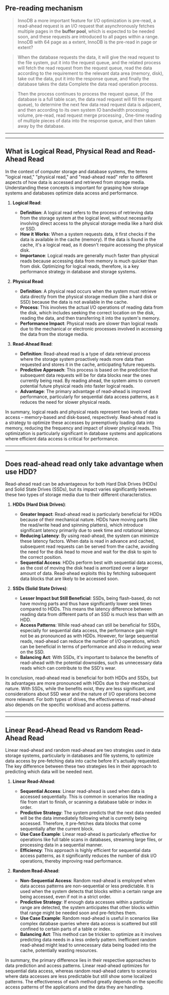 ## Pre-reading mechanism

> InnoDB a more important feature for I/O optimization is pre-read, a read-ahead request is an I/O request that asynchronously fetches multiple pages in the **buffer pool**, which is expected to be needed soon, and these requests are introduced to all pages within a range. InnoDB with 64 page as a extent, InnoDB is the pre-read in page or extent?

> When the database requests the data, it will give the read request to the file system, put it into the request queue, and the related process will fetch the read request from the request queue, read the data according to the requirement to the relevant data area (memory, disk), take out the data, put it into the response queue, and finally the database takes the data Complete the data read operation process.

> Then the process continues to process the request queue, (if the database is a full table scan, the data read request will fill the request queue), to determine the next few data read request data is adjacent, and then according to its own system IO bandwidth processing volume, pre-read, read request merge processing , One-time reading of multiple pieces of data into the response queue, and then taken away by the database.

----
----

## What is Logical Read, Physical Read and Read-Ahead Read

In the context of computer storage and database systems, the terms "logical read," "physical read," and "read-ahead read" refer to different aspects of how data is accessed and retrieved from storage media. Understanding these concepts is important for grasping how storage systems and databases optimize data access and performance.

1. **Logical Read**:
    - **Definition**: A logical read refers to the process of retrieving data from the storage system at the logical level, without necessarily involving direct access to the physical storage media like a hard disk or SSD.
    - **How it Works**: When a system requests data, it first checks if the data is available in the cache (memory). If the data is found in the cache, it's a logical read, as it doesn't require accessing the physical disk.
    - **Importance**: Logical reads are generally much faster than physical reads because accessing data from memory is much quicker than from disk. Optimizing for logical reads, therefore, is a key performance strategy in database and storage systems.

2. **Physical Read**:
    - **Definition**: A physical read occurs when the system must retrieve data directly from the physical storage medium (like a hard disk or SSD) because the data is not available in the cache.
    - **Process**: This involves the actual I/O operations of reading data from the disk, which includes seeking the correct location on the disk, reading the data, and then transferring it into the system's memory.
    - **Performance Impact**: Physical reads are slower than logical reads due to the mechanical or electronic processes involved in accessing the data from the storage media.

3. **Read-Ahead Read**:
    - **Definition**: Read-ahead read is a type of data retrieval process where the storage system proactively reads more data than requested and stores it in the cache, anticipating future requests.
    - **Predictive Approach**: This process is based on the prediction that subsequent data requests will be for data blocks near the ones currently being read. By reading ahead, the system aims to convert potential future physical reads into faster logical reads.
    - **Advantage**: The primary advantage of read-ahead is improved performance, particularly for sequential data access patterns, as it reduces the need for slower physical reads.

In summary, logical reads and physical reads represent two levels of data access – memory-based and disk-based, respectively. Read-ahead read is a strategy to optimize these accesses by preemptively loading data into memory, reducing the frequency and impact of slower physical reads. This optimization is particularly significant in database systems and applications where efficient data access is critical for performance.

---
---

## Does read-ahead read only take advantage when use HDD?

Read-ahead read can be advantageous for both Hard Disk Drives (HDDs) and Solid State Drives (SSDs), but its impact varies significantly between these two types of storage media due to their different characteristics.

1. **HDDs (Hard Disk Drives)**:
   - **Greater Impact**: Read-ahead read is particularly beneficial for HDDs because of their mechanical nature. HDDs have moving parts (like the read/write head and spinning platters), which introduce significant latency primarily due to seek time and rotational latency.
   - **Reducing Latency**: By using read-ahead, the system can minimize these latency factors. When data is read in advance and cached, subsequent read requests can be served from the cache, avoiding the need for the disk head to move and wait for the disk to spin to the correct position.
   - **Sequential Access**: HDDs perform best with sequential data access, as the cost of moving the disk head is amortized over a larger amount of data. Read-ahead exploits this by fetching subsequent data blocks that are likely to be accessed soon.

2. **SSDs (Solid State Drives)**:
   - **Lesser Impact but Still Beneficial**: SSDs, being flash-based, do not have moving parts and thus have significantly lower seek times compared to HDDs. This means the latency difference between reading data from different parts of an SSD is much less than with an HDD.
   - **Access Patterns**: While read-ahead can still be beneficial for SSDs, especially for sequential data access, the performance gain might not be as pronounced as with HDDs. However, for large sequential reads, read-ahead can reduce the number of I/O operations, which can be beneficial in terms of performance and also in reducing wear on the SSD.
   - **Balancing Act**: With SSDs, it's important to balance the benefits of read-ahead with the potential downsides, such as unnecessary data reads which can contribute to the SSD's wear.

In conclusion, read-ahead read is beneficial for both HDDs and SSDs, but its advantages are more pronounced with HDDs due to their mechanical nature. With SSDs, while the benefits exist, they are less significant, and considerations about SSD wear and the nature of I/O operations become more relevant. For both types of drives, the effectiveness of read-ahead also depends on the specific workload and access patterns.

----
----

## Linear Read-Ahead Read vs Random Read-Ahead Read

Linear read-ahead and random read-ahead are two strategies used in data storage systems, particularly in databases and file systems, to optimize data access by pre-fetching data into cache before it's actually requested. The key difference between these two strategies lies in their approach to predicting which data will be needed next.

1. **Linear Read-Ahead**:
   - **Sequential Access**: Linear read-ahead is used when data is accessed sequentially. This is common in scenarios like reading a file from start to finish, or scanning a database table or index in order.
   - **Predictive Strategy**: The system predicts that the next data needed will be the data immediately following what is currently being accessed. Therefore, it pre-fetches data blocks that come sequentially after the current block.
   - **Use Case Example**: Linear read-ahead is particularly effective for operations like full table scans in databases, streaming large files, or processing data in a sequential manner.
   - **Efficiency**: This approach is highly efficient for sequential data access patterns, as it significantly reduces the number of disk I/O operations, thereby improving read performance.

2. **Random Read-Ahead**:
   - **Non-Sequential Access**: Random read-ahead is employed when data access patterns are non-sequential or less predictable. It is used when the system detects that blocks within a certain range are being accessed, even if not in a strict order.
   - **Predictive Strategy**: If enough data accesses within a particular range are detected, the system anticipates that other blocks within that range might be needed soon and pre-fetches them.
   - **Use Case Example**: Random read-ahead is useful in scenarios like complex database queries where data access is scattered but still confined to certain parts of a table or index.
   - **Balancing Act**: This method can be trickier to optimize as it involves predicting data needs in a less orderly pattern. Inefficient random read-ahead might lead to unnecessary data being loaded into the cache, potentially wasting resources.

In summary, the primary difference lies in their respective approaches to data prediction and access patterns. Linear read-ahead optimizes for sequential data access, whereas random read-ahead caters to scenarios where data accesses are less predictable but still show some localized patterns. The effectiveness of each method greatly depends on the specific access patterns of the applications and the data they are handling.
